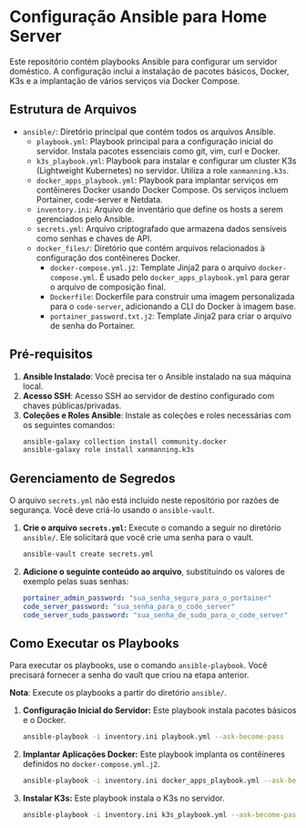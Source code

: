 # Configuração Ansible para Home Server

Este repositório contém playbooks Ansible para configurar um servidor doméstico. A configuração inclui a instalação de pacotes básicos, Docker, K3s e a implantação de vários serviços via Docker Compose.

## Estrutura de Arquivos

- `ansible/`: Diretório principal que contém todos os arquivos Ansible.
  - `playbook.yml`: Playbook principal para a configuração inicial do servidor. Instala pacotes essenciais como git, vim, curl e Docker.
  - `k3s_playbook.yml`: Playbook para instalar e configurar um cluster K3s (Lightweight Kubernetes) no servidor. Utiliza a role `xanmanning.k3s`.
  - `docker_apps_playbook.yml`: Playbook para implantar serviços em contêineres Docker usando Docker Compose. Os serviços incluem Portainer, code-server e Netdata.
  - `inventory.ini`: Arquivo de inventário que define os hosts a serem gerenciados pelo Ansible.
  - `secrets.yml`:  Arquivo criptografado que armazena dados sensíveis como senhas e chaves de API.
  - `docker_files/`: Diretório que contém arquivos relacionados à configuração dos contêineres Docker.
    - `docker-compose.yml.j2`: Template Jinja2 para o arquivo `docker-compose.yml`. É usado pelo `docker_apps_playbook.yml` para gerar o arquivo de composição final.
    - `Dockerfile`: Dockerfile para construir uma imagem personalizada para o `code-server`, adicionando a CLI do Docker à imagem base.
    - `portainer_password.txt.j2`: Template Jinja2 para criar o arquivo de senha do Portainer.

## Pré-requisitos

1.  **Ansible Instalado**: Você precisa ter o Ansible instalado na sua máquina local.
2.  **Acesso SSH**: Acesso SSH ao servidor de destino configurado com chaves públicas/privadas.
3.  **Coleções e Roles Ansible**: Instale as coleções e roles necessárias com os seguintes comandos:
    ```bash
    ansible-galaxy collection install community.docker
    ansible-galaxy role install xanmanning.k3s
    ```

## Gerenciamento de Segredos

O arquivo `secrets.yml` não está incluído neste repositório por razões de segurança. Você deve criá-lo usando o `ansible-vault`.

1.  **Crie o arquivo `secrets.yml`:**
    Execute o comando a seguir no diretório `ansible/`. Ele solicitará que você crie uma senha para o vault.
    ```bash
    ansible-vault create secrets.yml
    ```

2.  **Adicione o seguinte conteúdo ao arquivo**, substituindo os valores de exemplo pelas suas senhas:
    ```yaml
    portainer_admin_password: "sua_senha_segura_para_o_portainer"
    code_server_password: "sua_senha_para_o_code_server"
    code_server_sudo_password: "sua_senha_de_sudo_para_o_code_server"
    ```

## Como Executar os Playbooks

Para executar os playbooks, use o comando `ansible-playbook`. Você precisará fornecer a senha do vault que criou na etapa anterior.

**Nota**: Execute os playbooks a partir do diretório `ansible/`.

1.  **Configuração Inicial do Servidor:**
    Este playbook instala pacotes básicos e o Docker.
    ```bash
    ansible-playbook -i inventory.ini playbook.yml --ask-become-pass
    ```

2.  **Implantar Aplicações Docker:**
    Este playbook implanta os contêineres definidos no `docker-compose.yml.j2`.
    ```bash
    ansible-playbook -i inventory.ini docker_apps_playbook.yml --ask-become-pass --ask-vault-pass
    ```

3.  **Instalar K3s:**
    Este playbook instala o K3s no servidor.
    ```bash
    ansible-playbook -i inventory.ini k3s_playbook.yml --ask-become-pass
    ```
